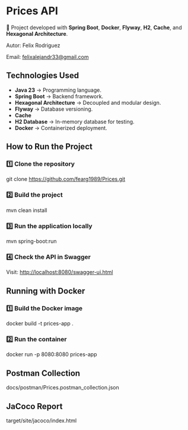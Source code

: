 # Prices API
🚀 Project developed with **Spring Boot**, **Docker**, **Flyway**, **H2**, **Cache**, and **Hexagonal Architecture**.

Autor: Felix Rodriguez

Email: felixalejandr33@gmail.com

## Technologies Used
- **Java 23** → Programming language.
- **Spring Boot** → Backend framework.
- **Hexagonal Architecture** → Decoupled and modular design.
- **Flyway** → Database versioning.
- **Cache**
- **H2 Database** → In-memory database for testing.
- **Docker** → Containerized deployment.

## How to Run the Project
### 1️⃣ Clone the repository
git clone https://github.com/fearg1989/Prices.git

### 2️⃣ Build the project
mvn clean install

### 3️⃣ Run the application locally
mvn spring-boot:run


### 4️⃣ Check the API in Swagger
Visit: [http://localhost:8080/swagger-ui.html](http://localhost:8080/swagger-ui.html)

## Running with Docker
### 1️⃣ Build the Docker image
docker build -t prices-app .

### 2️⃣ Run the container
docker run -p 8080:8080 prices-app

## Postman Collection
docs/postman/Prices.postman_collection.json

## JaCoco Report
target/site/jacoco/index.html